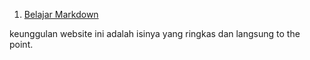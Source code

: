 1. [Belajar Markdown](https://guides.github.com/features/mastering-markdown/#Links)

keunggulan website ini adalah isinya yang ringkas dan langsung to the point.

